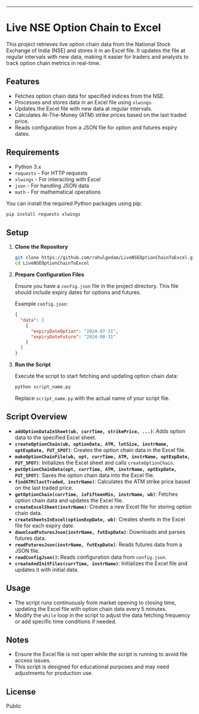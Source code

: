 
---

# Live NSE Option Chain to Excel

This project retrieves live option chain data from the National Stock Exchange of India (NSE) and stores it in an Excel file. It updates the file at regular intervals with new data, making it easier for traders and analysts to track option chain metrics in real-time.

## Features

- Fetches option chain data for specified indices from the NSE.
- Processes and stores data in an Excel file using `xlwings`.
- Updates the Excel file with new data at regular intervals.
- Calculates At-The-Money (ATM) strike prices based on the last traded price.
- Reads configuration from a JSON file for option and futures expiry dates.

## Requirements

- Python 3.x
- `requests` - For HTTP requests
- `xlwings` - For interacting with Excel
- `json` - For handling JSON data
- `math` - For mathematical operations

You can install the required Python packages using pip:

```sh
pip install requests xlwings
```

## Setup

1. **Clone the Repository**

   ```sh
   git clone https://github.com/rahulgedam/LiveNSEOptionChainToExcel.git
   cd LiveNSEOptionChainToExcel
   ```

2. **Prepare Configuration Files**

   Ensure you have a `config.json` file in the project directory. This file should include expiry dates for options and futures. 

   Example `config.json`:

   ```json
   {
     "data": [
       {
         "expiryDateOption": "2024-07-31",
         "expiryDateFuture": "2024-08-31"
       }
     ]
   }
   ```

3. **Run the Script**

   Execute the script to start fetching and updating option chain data:

   ```sh
   python script_name.py
   ```

   Replace `script_name.py` with the actual name of your script file.

## Script Overview

- **`addOptionDataInSheet(wb, currTime, strikePrice, ...)`**: Adds option data to the specified Excel sheet.
- **`createOptionChain(wb, optionData, ATM, lotSize, instrName, optExpDate, FUT_SPOT)`**: Creates the option chain data in the Excel file.
- **`makeOptionChainFile(wb, opt, currTime, ATM, instrName, optExpDate, FUT_SPOT)`**: Initializes the Excel sheet and calls `createOptionChain`.
- **`putOptionChainData(opt, currTime, ATM, instrName, optExpDate, FUT_SPOT)`**: Saves the option chain data into the Excel file.
- **`findATM(lastTraded, instrName)`**: Calculates the ATM strike price based on the last traded price.
- **`getOptionChain(currTime, isFifteenMin, instrName, wb)`**: Fetches option chain data and updates the Excel file.
- **`createExcelSheet(instrName)`**: Creates a new Excel file for storing option chain data.
- **`createSheetsInExcel(optionExpDate, wb)`**: Creates sheets in the Excel file for each expiry date.
- **`downloadFuturesJson(instrName, futExpDate)`**: Downloads and parses futures data.
- **`readFuturesJson(instrName, futExpDate)`**: Reads futures data from a JSON file.
- **`readConfigJson()`**: Reads configuration data from `config.json`.
- **`createAndInitFiles(currTime, instrName)`**: Initializes the Excel file and updates it with initial data.

## Usage

- The script runs continuously from market opening to closing time, updating the Excel file with option chain data every 5 minutes.
- Modify the `while` loop in the script to adjust the data fetching frequency or add specific time conditions if needed.

## Notes

- Ensure the Excel file is not open while the script is running to avoid file access issues.
- This script is designed for educational purposes and may need adjustments for production use.

## License

Public
